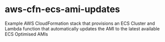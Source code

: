 # aws-cfn-ecs-ami-updates
Example AWS CloudFormation stack that provisions an ECS Cluster and Lambda function that automatically updates the AMI to the latest available ECS Optimised AMIs
